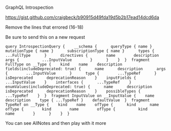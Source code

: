 
GraphQL Introspection

https://gist.github.com/craigbeck/b90915d49fda19d5b2b17ead14dcd6da


Remove the lines that errored (16-18)

Be sure to send this on a new request


```
query IntrospectionQuery {    __schema {      queryType { name }      mutationType { name }      subscriptionType { name }      types {        ...FullType      }      directives {        name        description        args {          ...InputValue        }      }    }  }  fragment FullType on __Type {    kind    name    description    fields(includeDeprecated: true) {      name      description      args {        ...InputValue      }      type {        ...TypeRef      }      isDeprecated      deprecationReason    }    inputFields {      ...InputValue    }    interfaces {      ...TypeRef    }    enumValues(includeDeprecated: true) {      name      description      isDeprecated      deprecationReason    }    possibleTypes {      ...TypeRef    }  }  fragment InputValue on __InputValue {    name    description    type { ...TypeRef }    defaultValue  }  fragment TypeRef on __Type {    kind    name    ofType {      kind      name      ofType {        kind        name        ofType {          kind          name        }      }    }  }
```

You can see AllNotes and then play with it more